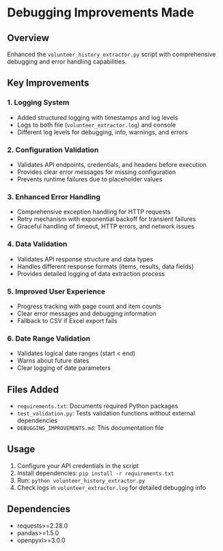 # Debugging Improvements Made

## Overview
Enhanced the `volunteer_history_extractor.py` script with comprehensive debugging and error handling capabilities.

## Key Improvements

### 1. Logging System
- Added structured logging with timestamps and log levels
- Logs to both file (`volunteer_extractor.log`) and console
- Different log levels for debugging, info, warnings, and errors

### 2. Configuration Validation
- Validates API endpoints, credentials, and headers before execution
- Provides clear error messages for missing configuration
- Prevents runtime failures due to placeholder values

### 3. Enhanced Error Handling
- Comprehensive exception handling for HTTP requests
- Retry mechanism with exponential backoff for transient failures
- Graceful handling of timeout, HTTP errors, and network issues

### 4. Data Validation
- Validates API response structure and data types
- Handles different response formats (items, results, data fields)
- Provides detailed logging of data extraction process

### 5. Improved User Experience
- Progress tracking with page count and item counts
- Clear error messages and debugging information
- Fallback to CSV if Excel export fails

### 6. Date Range Validation
- Validates logical date ranges (start < end)
- Warns about future dates
- Clear logging of date parameters

## Files Added
- `requirements.txt`: Documents required Python packages
- `test_validation.py`: Tests validation functions without external dependencies
- `DEBUGGING_IMPROVEMENTS.md`: This documentation file

## Usage
1. Configure your API credentials in the script
2. Install dependencies: `pip install -r requirements.txt`
3. Run: `python volunteer_history_extractor.py`
4. Check logs in `volunteer_extractor.log` for detailed debugging info

## Dependencies
- requests>=2.28.0
- pandas>=1.5.0  
- openpyxl>=3.0.0